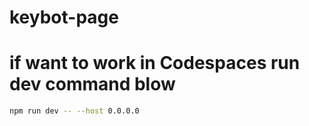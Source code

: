 # keybot-page
# if want to work in Codespaces run dev command blow 
```bash 
npm run dev -- --host 0.0.0.0
```
